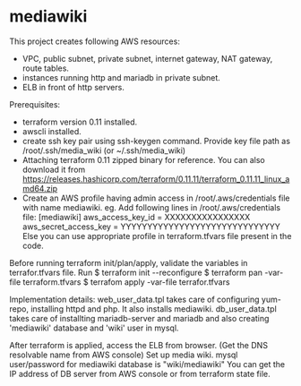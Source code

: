 # mediawiki
This project creates following AWS resources:
- VPC, public subnet, private subnet, internet gateway, NAT gateway, route tables.
- instances running http and mariadb in private subnet.
- ELB in front of http servers.

Prerequisites:
- terraform version 0.11 installed.
- awscli installed.
- create ssh key pair using ssh-keygen command. 
  Provide key file path as /root/.ssh/media_wiki (or ~/.ssh/media_wiki)
- Attaching terraform 0.11 zipped binary for reference. You can also download it from https://releases.hashicorp.com/terraform/0.11.11/terraform_0.11.11_linux_amd64.zip
- Create an AWS profile having admin access in /root/.aws/credentials file with name mediawiki.
eg. Add following lines in /root/.aws/credentials file: 
[mediawiki]
aws_access_key_id = XXXXXXXXXXXXXXXX
aws_secret_access_key = YYYYYYYYYYYYYYYYYYYYYYYYYYYYYY
Else you can use appropriate profile in terraform.tfvars file present in the code.

Before running terraform init/plan/apply, validate the variables in terrafor.tfvars file.
Run
$ terraform init --reconfigure
$ terraform pan -var-file terraform.tfvars
$ terrafom apply -var-file terrafor.tfvars

Implementation details:
web_user_data.tpl takes care of configuring yum-repo, installing httpd and php. It also installs mediawiki.
db_user_data.tpl takes care of installting mariadb-server and mariadb and also creating 'mediawiki' database and 'wiki' user in mysql.

After terraform is applied, access the ELB from browser. (Get the DNS resolvable name from AWS console)
Set up media wiki.
mysql user/password for mediawiki database is "wiki/mediawiki"
You can get the IP address of DB server from AWS console or from terraform state file.
